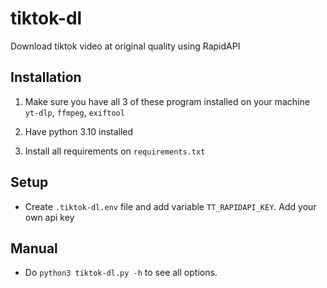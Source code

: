 # tiktok-dl
Download tiktok video at original quality using RapidAPI

## Installation
1. Make sure you have all 3 of these program installed on your machine
`yt-dlp`, `ffmpeg`, `exiftool`

2. Have python 3.10 installed

3. Install all requirements on `requirements.txt`

## Setup
* Create `.tiktok-dl.env` file and add variable `TT_RAPIDAPI_KEY`. Add your own api key

## Manual
* Do `python3 tiktok-dl.py -h` to see all options.